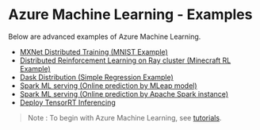 # Azure Machine Learning - Examples

Below are advanced examples of Azure Machine Learning.

- [MXNet Distributed Training (MNIST Example)](./azureml_mxnet_distributed/azureml_mxnet_distributed.ipynb)
- [Distributed Reinforcement Learning on Ray cluster (Minecraft RL Example)](./azureml_minecraft_rl_ray_cluster/azureml_minecraft_rl_ray_cluster.ipynb)
- [Dask Distribution (Simple Regression Example)](./azureml_dask_distributed/azureml_dask_distributed.ipynb)
- [Spark ML serving (Online prediction by MLeap model)](./azureml_spark_serving_by_mleap/azureml_spark_serving_by_mleap.ipynb)
- [Spark ML serving (Online prediction by Apache Spark instance)](./azureml_spark_serving_by_installation/azureml_spark_serving_by_installation.ipynb)
- [Deploy TensorRT Inferencing](./azureml_tensorrt_inference/azureml_tensorrt_inference.ipynb)

> Note : To begin with Azure Machine Learning, see [tutorials](https://github.com/tsmatz/azureml-tutorial).
